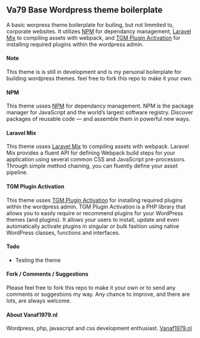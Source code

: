 ## Va79 Base Wordpress theme boilerplate
A basic worpress theme boilerplate for builing, but not limmited to, corporate websites. It utilizes [NPM](https://www.npmjs.com/) for dependancy management, [Laravel Mix](https://laravel.com/docs/5.7/mix) to compiling assets with webpack, and [TGM Plugin Activation](http://tgmpluginactivation.com/) for installing required plugins within the wordpress admin.

#### Note
This theme is is still in development and is my personal boilerplate for building wordpress themes. feel free to fork this repo to make it your own.

#### NPM
This theme usses [NPM](https://www.npmjs.com/) for dependancy management. NPM is the package manager for JavaScript and the world’s largest software registry. Discover packages of reusable code — and assemble them in powerful new ways.

#### Laravel Mix
This theme usses [Laravel Mix](https://laravel.com/docs/5.7/mix) to compiling assets with webpack. Laravel Mix provides a fluent API for defining Webpack build steps for your application using several common CSS and JavaScript pre-processors. Through simple method chaining, you can fluently define your asset pipeline.

#### TGM Plugin Activation
This theme usses [TGM Plugin Activation](http://tgmpluginactivation.com/) for installing required plugins within the wordpress admin. TGM Plugin Activation is a PHP library that allows you to easily require or recommend plugins for your WordPress themes (and plugins). It allows your users to install, update and even automatically activate plugins in singular or bulk fashion using native WordPress classes, functions and interfaces.

#### Todo
- Testing the theme

#### Fork / Comments / Suggestions
Please feel free to fork this repo to make it your own or to send any comments or suggestions my way. Any chance to improve, and there are lots, are always welcome.

#### About Vanaf1979.nl
Wordpress, php, javascript and css development enthusiast. [Vanaf1979.nl](http://vanaf1979.nl)

